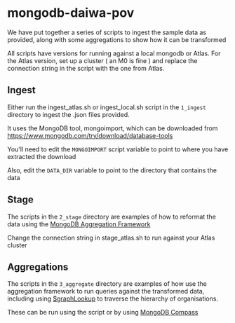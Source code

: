 # mongodb-daiwa-pov

We have put together a series of scripts to ingest the sample data as provided, along with some aggregations to show how it can be transformed

All scripts have versions for running against a local mongodb or Atlas. For the Atlas version, set up a cluster ( an M0 is fine ) and replace the connection string in the script with the one from Atlas.

## Ingest

Either run the ingest_atlas.sh or ingest_local.sh script in the `1_ingest` directory to ingest the .json files provided. 

It uses the MongoDB tool, mongoimport, which can be downloaded from https://www.mongodb.com/try/download/database-tools

You'll need to edit the `MONGOIMPORT` script variable to point to where you have extracted the download

Also, edit the `DATA_DIR` variable to point to the directory that contains the data

## Stage

The scripts in the `2_stage` directory are examples of how to reformat the data using the [MongoDB Aggregation Framework](https://docs.mongodb.com/manual/aggregation/)

Change the connection string in stage_atlas.sh to run against your Atlas cluster

## Aggregations

The scripts in the `3_aggregate` directory are examples of how use the aggregation framework to run queries against the transformed data, including using [$graphLookup](https://docs.mongodb.com/manual/reference/operator/aggregation/graphLookup/) to traverse the hierarchy of organisations.

These can be run using the script or by using [MongoDB Compass](https://www.mongodb.com/try/download/compass)